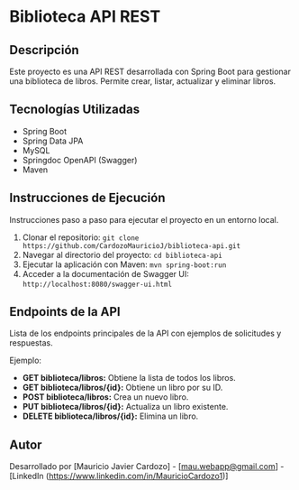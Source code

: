 # Biblioteca API REST

## Descripción

Este proyecto es una API REST desarrollada con Spring Boot para gestionar una biblioteca de libros. Permite crear, listar, actualizar y eliminar libros.

## Tecnologías Utilizadas

* Spring Boot
* Spring Data JPA
* MySQL
* Springdoc OpenAPI (Swagger)
* Maven

## Instrucciones de Ejecución

Instrucciones paso a paso para ejecutar el proyecto en un entorno local.

1.  Clonar el repositorio: `git clone https://github.com/CardozoMauricioJ/biblioteca-api.git`
2.  Navegar al directorio del proyecto: `cd biblioteca-api`
3.  Ejecutar la aplicación con Maven: `mvn spring-boot:run`
4.  Acceder a la documentación de Swagger UI: `http://localhost:8080/swagger-ui.html`

## Endpoints de la API

Lista de los endpoints principales de la API con ejemplos de solicitudes y respuestas.

Ejemplo:
* **GET biblioteca/libros:** Obtiene la lista de todos los libros.
* **GET biblioteca/libros/{id}:** Obtiene un libro por su ID.
* **POST biblioteca/libros:** Crea un nuevo libro.
* **PUT biblioteca/libros/{id}:** Actualiza un libro existente.
* **DELETE biblioteca/libros/{id}:** Elimina un libro.

## Autor

Desarrollado por [Mauricio Javier Cardozo] - [mau.webapp@gmail.com] - [LinkedIn (https://www.linkedin.com/in/MauricioCardozo1)]